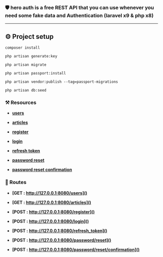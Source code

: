 ### 🛡️ hero auth is a free  REST API that you can use whenever you need some fake data and Authentication (laravel x9 & php x8)

***

## ⚙️  Project setup


```
composer install
```

```
php artisan generate:key
```

```
php artisan migrate
```

```
php artisan passport:install
```

```
php artisan vendor:publish --tag=passport-migrations
```


```
php artisan db:seed
```



### ⚒️ Resources

- **[users]()**

- **[articles]()**

- **[register]()**

- **[login]()**

- **[refresh token]()**

- **[password reset]()**

- **[password reset confirmation]()**


### 📌 Routes

- **[GET : http://127.0.0.1:8080/users]()**

- **[GET : http://127.0.0.1:8080/articles]()**

- **[POST : http://127.0.0.1:8080/register]()**

- **[POST : http://127.0.0.1:8080/login]()**

- **[POST : http://127.0.0.1:8080/refresh_token]()**

- **[POST : http://127.0.0.1:8080/password/reset]()**

- **[POST : http://127.0.0.1:8080/password/reset/confirmation]()**



